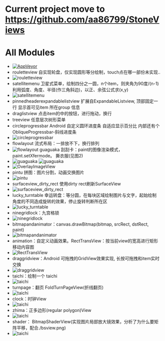 # Current project move to https://github.com/aa86799/StoneViews

# All Modules

+  [![AppVeyor](https://img.shields.io/badge/MyCustomeView-stone-red.svg)](https://github.com/aa86799/MyCustomView)  
+  rouletteview 自实现轮盘，仅实现圆形等分绘制，touch点在哪一部份未实现..
+  ![rouletteview](https://github.com/aa86799/images/blob/master/rouletteview.gif)  
+  satellitemenu 卫星式菜单，绘制四分之一圆，n个item，则夹角为90度/(n-1)
    利用弧度、角度、半径(作三角斜边)，以正、余弦公式求(x,y)
+  ![satellitemenu](https://github.com/aa86799/images/blob/master/satellitemenu.gif)
+  pinnedheaderexpandablelistview 扩展自ExpandableListview,
    顶部固定一行 显示首可见item 所在group 信息
+  draglistview 点击item的中的按钮，进行拖动，换行
+  treeview 任意层次树形菜单
+  circleprogressbar Android 自定义圆环进度条 自适应显示百分比
    内部还有个ObliqueProgressbar-斜线进度条
+  ![circleprogressbar](https://github.com/aa86799/images/blob/master/circleprogressbar.gif)
+  flowlayout 流式布局：一排放不下，换行排列
+  ![flowlayout](https://github.com/aa86799/images/blob/master/flowlayout.png)
  guaguaka 刮刮卡：paint的图像渲染模式，paint.setXfermode。 撕衣服(见图2)
+  ![guaguaka](https://github.com/aa86799/images/blob/master/guaguaka1.gif)
   ![guaguaka](https://github.com/aa86799/images/blob/master/guaguaka2.gif)
+  ![OverlayImageView](https://github.com/aa86799/images/blob/master/OverlayImageView.gif)
+  pintu  拼图：图片分割，动画交换图片
+  ![pintu](https://github.com/aa86799/images/blob/master/pintu.gif)
+  surfaceview_dirty_rect 使用dirty rect刷新SurfaceView
+  ![surfaceview_dirty_rect](https://github.com/aa86799/images/blob/master/surfaceview_dirty_rect.gif)
+  lucky_turntable 幸运转盘：等分圆，在每块区域绘制图片与文字，起始绘制角度的不同造成旋转的效果，停止旋转判断所在区
+  ![lucky_turntable](https://github.com/aa86799/images/blob/master/lucky_turntable.gif)
+  ninegridlock：九宫格锁
+  ![ninegridlock](https://github.com/aa86799/images/blob/master/ninegridlock.gif)
+  bitmapandanimator：canvas.drawBitmap(bitmap, srcRect, dstRect, paint)
+  ![bitmapandanimator](https://github.com/aa86799/images/blob/master/bitmapandanimator.gif)
+  animation：自定义动画效果。RectTransView：按当前view的宽高进行矩形移动内容图
+  ![RectTransView](https://github.com/aa86799/images/blob/master/RectTransView.gif)
+  draggridview：Android 可拖拽的GridView效果实现, 长按可拖拽和item实时交换
+  ![draggridview](https://github.com/aa86799/images/blob/master/draggridview.gif)
+  taichi：绘制一个 taichi
+  ![taichi](https://github.com/aa86799/images/blob/master/taichi.gif)
+  turnpage：翻页   FoldTurnPageView(折线翻页)
+  ![taichi](https://github.com/aa86799/images/blob/master/foldturnpage.gif)
+  clock：时钟View
+  ![taichi](https://github.com/aa86799/images/blob/master/clock.gif)
+  zhima：正多边形(regular polygon)View 
+  ![taichi](https://github.com/aa86799/images/blob/master/regular_polygon.gif)
+  shader： BitmapShaderView(实现图片局部放大镜效果，分析了为什么要矩阵平移，配合./bsview.png)
+  ![taichi](https://github.com/aa86799/images/blob/master/bsview.gif)
